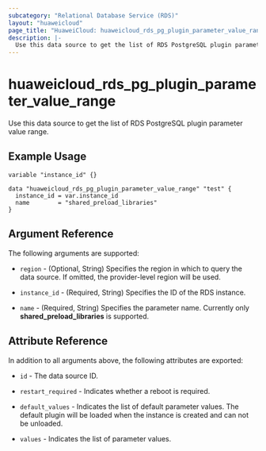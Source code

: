 ```yaml
---
subcategory: "Relational Database Service (RDS)"
layout: "huaweicloud"
page_title: "HuaweiCloud: huaweicloud_rds_pg_plugin_parameter_value_range"
description: |-
  Use this data source to get the list of RDS PostgreSQL plugin parameter value range.
---
```


# huaweicloud_rds_pg_plugin_parameter_value_range

Use this data source to get the list of RDS PostgreSQL plugin parameter value range.

## Example Usage

```hcl
variable "instance_id" {}

data "huaweicloud_rds_pg_plugin_parameter_value_range" "test" {
  instance_id = var.instance_id
  name        = "shared_preload_libraries"
}
```

## Argument Reference

The following arguments are supported:

* `region` - (Optional, String) Specifies the region in which to query the data source.
  If omitted, the provider-level region will be used.

* `instance_id` - (Required, String) Specifies the ID of the RDS instance.

* `name` - (Required, String) Specifies the parameter name. Currently only **shared_preload_libraries** is supported.

## Attribute Reference

In addition to all arguments above, the following attributes are exported:

* `id` - The data source ID.

* `restart_required` - Indicates whether a reboot is required.

* `default_values` - Indicates the list of default parameter values. The default plugin will be loaded when the instance
  is created and can not be unloaded.

* `values` - Indicates the list of parameter values.
